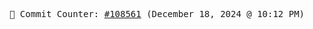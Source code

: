 <p align="center">
    <samp>
        📮 Commit Counter: <a href="https://github.com/Javascript-void0/Javascript-void0/commits/main">#108561</a> (December 18, 2024 @ 10:12 PM)
    </samp>
</p>